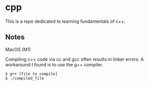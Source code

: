 # cpp

This is a repo dedicated to learning fundamentals of c++.

## Notes

MacOS (M1)

Compiling c++ code via cc and gcc often results in linker errors. A workaround I found is to use the g++ compiler.

```
$ g++ [file to compile]
$ ./compiled_file
```
